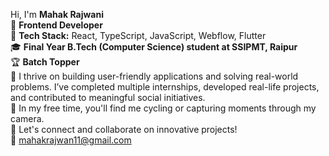 
Hi, I'm **Mahak Rajwani**  
🚀 **Frontend Developer**  
🔧 **Tech Stack:** React, TypeScript, JavaScript, Webflow, Flutter  
🎓 **Final Year B.Tech (Computer Science) student at SSIPMT, Raipur**  
🏆 **Batch Topper**  
🌱 I thrive on building user-friendly applications and solving real-world problems. I’ve completed multiple internships, developed real-life projects, and contributed to meaningful social initiatives.   
📸 In my free time, you'll find me cycling or capturing moments through my camera.  
🔗 Let's connect and collaborate on innovative projects!  
📧 mahakrajwan11@gmail.com  
